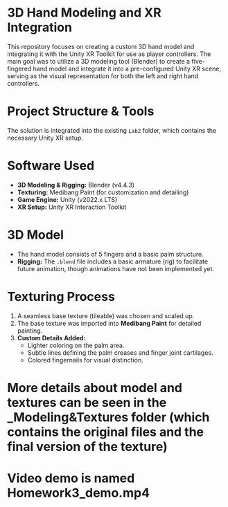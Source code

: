# 3D Hand Modeling and XR Integration

This repository focuses on creating a custom 3D hand model and integrating it with the Unity XR Toolkit for use as player controllers. The main goal was to utilize a 3D modeling tool (Blender) to create a five-fingered hand model and integrate it into a pre-configured Unity XR scene, serving as the visual representation for both the left and right hand controllers.

# Project Structure & Tools
The solution is integrated into the existing `Lab2` folder, which contains the necessary Unity XR setup.

# Software Used
* **3D Modeling & Rigging:** Blender (v4.4.3)
* **Texturing:** Medibang Paint (for customization and detailing)
* **Game Engine:** Unity (v2022.x LTS)
* **XR Setup:** Unity XR Interaction Toolkit

# 3D Model
* The hand model consists of 5 fingers and a basic palm structure.
* **Rigging:** The `.blend` file includes a basic armature (rig) to facilitate future animation, though animations have not been implemented yet.

# Texturing Process
1.  A seamless base texture (tileable) was chosen and scaled up.
2.  The base texture was imported into **Medibang Paint** for detailed painting.
3.  **Custom Details Added:**
    * Lighter coloring on the palm area.
    * Subtle lines defining the palm creases and finger joint cartilages.
    * Colored fingernails for visual distinction.
  
# More details about model and textures can be seen in the _Modeling&Textures folder (which contains the original files and the final version of the texture)

# Video demo is named Homework3_demo.mp4



